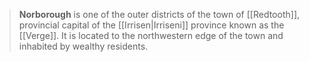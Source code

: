 > **Norborough** is one of the outer districts of the town of [[Redtooth]], provincial capital of the [[Irrisen|Irriseni]] province known as the [[Verge]]. It is located to the northwestern edge of the town and inhabited by wealthy residents.








